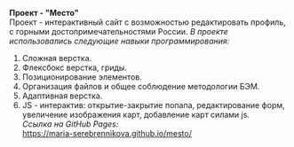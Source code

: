 **Проект - "Место"**  
Проект - интерактивный сайт с возможностью редактировать профиль, с горными достопримечательностями России. 
*В проекте использовались следующие навыки программирования:*  
1. Сложная верстка.  
2. Флексбокс верстка, гриды.  
3. Позиционирование элементов.  
4. Организация файлов и общее соблюдение методологии БЭМ.  
5. Адаптивная верстка.  
6. JS - интерактив: открытие-закрытие попапа, редактирование форм, увеличение изображения карт, добавление карт силами js.  
*Ссылка на GitHub Pages:*  
https://maria-serebrennikova.github.io/mesto/  